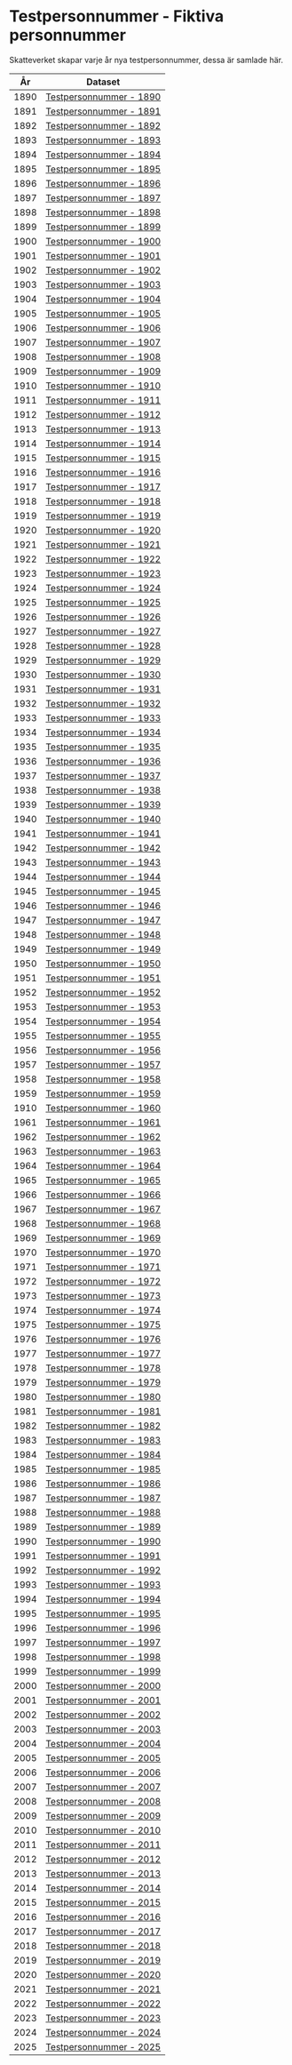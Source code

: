 # Testpersonnummer - Fiktiva personnummer

Skatteverket skapar varje år nya testpersonnummer, dessa är samlade här.





| År   | Dataset                                                |
| ---- | ------------------------------------------------------ |
| 1890 | [Testpersonnummer - 1890](./1890/Testpersonnummer.csv) |
| 1891 | [Testpersonnummer - 1891](./1891/Testpersonnummer.csv) |
| 1892 | [Testpersonnummer - 1892](./1892/Testpersonnummer.csv) |
| 1893 | [Testpersonnummer - 1893](./1893/Testpersonnummer.csv) |
| 1894 | [Testpersonnummer - 1894](./1894/Testpersonnummer.csv) |
| 1895 | [Testpersonnummer - 1895](./1894/Testpersonnummer.csv) |
| 1896 | [Testpersonnummer - 1896](./1896/Testpersonnummer.csv) |
| 1897 | [Testpersonnummer - 1897](./1897/Testpersonnummer.csv) |
| 1898 | [Testpersonnummer - 1898](./1898/Testpersonnummer.csv) |
| 1899 | [Testpersonnummer - 1899](./1899/Testpersonnummer.csv) |
| 1900 | [Testpersonnummer - 1900](./1900/Testpersonnummer.csv) |
| 1901 | [Testpersonnummer - 1901](./1901/Testpersonnummer.csv) |
| 1902 | [Testpersonnummer - 1902](./1902/Testpersonnummer.csv) |
| 1903 | [Testpersonnummer - 1903](./1903/Testpersonnummer.csv) |
| 1904 | [Testpersonnummer - 1904](./1904/Testpersonnummer.csv) |
| 1905 | [Testpersonnummer - 1905](./1905/Testpersonnummer.csv) |
| 1906 | [Testpersonnummer - 1906](./1906/Testpersonnummer.csv) |
| 1907 | [Testpersonnummer - 1907](./1907/Testpersonnummer.csv) |
| 1908 | [Testpersonnummer - 1908](./1908/Testpersonnummer.csv) |
| 1909 | [Testpersonnummer - 1909](./1909/Testpersonnummer.csv) |
| 1910 | [Testpersonnummer - 1910](./1910/Testpersonnummer.csv) |
| 1911 | [Testpersonnummer - 1911](./1911/Testpersonnummer.csv) |
| 1912 | [Testpersonnummer - 1912](./1912/Testpersonnummer.csv) |
| 1913 | [Testpersonnummer - 1913](./1913/Testpersonnummer.csv) |
| 1914 | [Testpersonnummer - 1914](./1914/Testpersonnummer.csv) |
| 1915 | [Testpersonnummer - 1915](./1915/Testpersonnummer.csv) |
| 1916 | [Testpersonnummer - 1916](./1916/Testpersonnummer.csv) |
| 1917 | [Testpersonnummer - 1917](./1917/Testpersonnummer.csv) |
| 1918 | [Testpersonnummer - 1918](./1918/Testpersonnummer.csv) |
| 1919 | [Testpersonnummer - 1919](./1919/Testpersonnummer.csv) |
| 1920 | [Testpersonnummer - 1920](./1920/Testpersonnummer.csv) |
| 1921 | [Testpersonnummer - 1921](./1921/Testpersonnummer.csv) |
| 1922 | [Testpersonnummer - 1922](./1922/Testpersonnummer.csv) |
| 1923 | [Testpersonnummer - 1923](./1923/Testpersonnummer.csv) |
| 1924 | [Testpersonnummer - 1924](./1924/Testpersonnummer.csv) |
| 1925 | [Testpersonnummer - 1925](./1925/Testpersonnummer.csv) |
| 1926 | [Testpersonnummer - 1926](./1926/Testpersonnummer.csv) |
| 1927 | [Testpersonnummer - 1927](./1927/Testpersonnummer.csv) |
| 1928 | [Testpersonnummer - 1928](./1928/Testpersonnummer.csv) |
| 1929 | [Testpersonnummer - 1929](./1929/Testpersonnummer.csv) |
| 1930 | [Testpersonnummer - 1930](./1930/Testpersonnummer.csv) |
| 1931 | [Testpersonnummer - 1931](./1931/Testpersonnummer.csv) |
| 1932 | [Testpersonnummer - 1932](./1932/Testpersonnummer.csv) |
| 1933 | [Testpersonnummer - 1933](./1933/Testpersonnummer.csv) |
| 1934 | [Testpersonnummer - 1934](./1934/Testpersonnummer.csv) |
| 1935 | [Testpersonnummer - 1935](./1935/Testpersonnummer.csv) |
| 1936 | [Testpersonnummer - 1936](./1936/Testpersonnummer.csv) |
| 1937 | [Testpersonnummer - 1937](./1937/Testpersonnummer.csv) |
| 1938 | [Testpersonnummer - 1938](./1938/Testpersonnummer.csv) |
| 1939 | [Testpersonnummer - 1939](./1939/Testpersonnummer.csv) |
| 1940 | [Testpersonnummer - 1940](./1940/Testpersonnummer.csv) |
| 1941 | [Testpersonnummer - 1941](./1941/Testpersonnummer.csv) |
| 1942 | [Testpersonnummer - 1942](./1942/Testpersonnummer.csv) |
| 1943 | [Testpersonnummer - 1943](./1943/Testpersonnummer.csv) |
| 1944 | [Testpersonnummer - 1944](./1944/Testpersonnummer.csv) |
| 1945 | [Testpersonnummer - 1945](./1945/Testpersonnummer.csv) |
| 1946 | [Testpersonnummer - 1946](./1946/Testpersonnummer.csv) |
| 1947 | [Testpersonnummer - 1947](./1947/Testpersonnummer.csv) |
| 1948 | [Testpersonnummer - 1948](./1948/Testpersonnummer.csv) |
| 1949 | [Testpersonnummer - 1949](./1949/Testpersonnummer.csv) |
| 1950 | [Testpersonnummer - 1950](./1950/Testpersonnummer.csv) |
| 1951 | [Testpersonnummer - 1951](./1951/Testpersonnummer.csv) |
| 1952 | [Testpersonnummer - 1952](./1952/Testpersonnummer.csv) |
| 1953 | [Testpersonnummer - 1953](./1953/Testpersonnummer.csv) |
| 1954 | [Testpersonnummer - 1954](./1954/Testpersonnummer.csv) |
| 1955 | [Testpersonnummer - 1955](./1955/Testpersonnummer.csv) |
| 1956 | [Testpersonnummer - 1956](./1956/Testpersonnummer.csv) |
| 1957 | [Testpersonnummer - 1957](./1957/Testpersonnummer.csv) |
| 1958 | [Testpersonnummer - 1958](./1958/Testpersonnummer.csv) |
| 1959 | [Testpersonnummer - 1959](./1959/Testpersonnummer.csv) |
| 1910 | [Testpersonnummer - 1960](./1960/Testpersonnummer.csv) |
| 1961 | [Testpersonnummer - 1961](./1961/Testpersonnummer.csv) |
| 1962 | [Testpersonnummer - 1962](./1962/Testpersonnummer.csv) |
| 1963 | [Testpersonnummer - 1963](./1963/Testpersonnummer.csv) |
| 1964 | [Testpersonnummer - 1964](./1964/Testpersonnummer.csv) |
| 1965 | [Testpersonnummer - 1965](./1965/Testpersonnummer.csv) |
| 1966 | [Testpersonnummer - 1966](./1966/Testpersonnummer.csv) |
| 1967 | [Testpersonnummer - 1967](./1967/Testpersonnummer.csv) |
| 1968 | [Testpersonnummer - 1968](./1968/Testpersonnummer.csv) |
| 1969 | [Testpersonnummer - 1969](./1969/Testpersonnummer.csv) |
| 1970 | [Testpersonnummer - 1970](./1970/Testpersonnummer.csv) |
| 1971 | [Testpersonnummer - 1971](./1971/Testpersonnummer.csv) |
| 1972 | [Testpersonnummer - 1972](./1972/Testpersonnummer.csv) |
| 1973 | [Testpersonnummer - 1973](./1973/Testpersonnummer.csv) |
| 1974 | [Testpersonnummer - 1974](./1974/Testpersonnummer.csv) |
| 1975 | [Testpersonnummer - 1975](./1975/Testpersonnummer.csv) |
| 1976 | [Testpersonnummer - 1976](./1976/Testpersonnummer.csv) |
| 1977 | [Testpersonnummer - 1977](./1977/Testpersonnummer.csv) |
| 1978 | [Testpersonnummer - 1978](./1978/Testpersonnummer.csv) |
| 1979 | [Testpersonnummer - 1979](./1979/Testpersonnummer.csv) |
| 1980 | [Testpersonnummer - 1980](./1980/Testpersonnummer.csv) |
| 1981 | [Testpersonnummer - 1981](./1981/Testpersonnummer.csv) |
| 1982 | [Testpersonnummer - 1982](./1982/Testpersonnummer.csv) |
| 1983 | [Testpersonnummer - 1983](./1983/Testpersonnummer.csv) |
| 1984 | [Testpersonnummer - 1984](./1984/Testpersonnummer.csv) |
| 1985 | [Testpersonnummer - 1985](./1985/Testpersonnummer.csv) |
| 1986 | [Testpersonnummer - 1986](./1986/Testpersonnummer.csv) |
| 1987 | [Testpersonnummer - 1987](./1987/Testpersonnummer.csv) |
| 1988 | [Testpersonnummer - 1988](./1988/Testpersonnummer.csv) |
| 1989 | [Testpersonnummer - 1989](./1989/Testpersonnummer.csv) |
| 1990 | [Testpersonnummer - 1990](./1990/Testpersonnummer.csv) |
| 1991 | [Testpersonnummer - 1991](./1991/Testpersonnummer.csv) |
| 1992 | [Testpersonnummer - 1992](./1992/Testpersonnummer.csv) |
| 1993 | [Testpersonnummer - 1993](./1993/Testpersonnummer.csv) |
| 1994 | [Testpersonnummer - 1994](./1994/Testpersonnummer.csv) |
| 1995 | [Testpersonnummer - 1995](./1995/Testpersonnummer.csv) |
| 1996 | [Testpersonnummer - 1996](./1996/Testpersonnummer.csv) |
| 1997 | [Testpersonnummer - 1997](./1997/Testpersonnummer.csv) |
| 1998 | [Testpersonnummer - 1998](./1998/Testpersonnummer.csv) |
| 1999 | [Testpersonnummer - 1999](./1999/Testpersonnummer.csv) |
| 2000 | [Testpersonnummer - 2000](./2000/Testpersonnummer.csv) |
| 2001 | [Testpersonnummer - 2001](./2001/Testpersonnummer.csv) |
| 2002 | [Testpersonnummer - 2002](./2002/Testpersonnummer.csv) |
| 2003 | [Testpersonnummer - 2003](./2003/Testpersonnummer.csv) |
| 2004 | [Testpersonnummer - 2004](./2004/Testpersonnummer.csv) |
| 2005 | [Testpersonnummer - 2005](./2005/Testpersonnummer.csv) |
| 2006 | [Testpersonnummer - 2006](./2006/Testpersonnummer.csv) |
| 2007 | [Testpersonnummer - 2007](./2007/Testpersonnummer.csv) |
| 2008 | [Testpersonnummer - 2008](./2008/Testpersonnummer.csv) |
| 2009 | [Testpersonnummer - 2009](./2009/Testpersonnummer.csv) |
| 2010 | [Testpersonnummer - 2010](./2010/Testpersonnummer.csv) |
| 2011 | [Testpersonnummer - 2011](./2011/Testpersonnummer.csv) |
| 2012 | [Testpersonnummer - 2012](./2012/Testpersonnummer.csv) |
| 2013 | [Testpersonnummer - 2013](./2013/Testpersonnummer.csv) |
| 2014 | [Testpersonnummer - 2014](./2014/Testpersonnummer.csv) |
| 2015 | [Testpersonnummer - 2015](./2015/Testpersonnummer.csv) |
| 2016 | [Testpersonnummer - 2016](./2016/Testpersonnummer.csv) |
| 2017 | [Testpersonnummer - 2017](./2017/Testpersonnummer.csv) |
| 2018 | [Testpersonnummer - 2018](./2018/Testpersonnummer.csv) |
| 2019 | [Testpersonnummer - 2019](./2019/Testpersonnummer.csv) |
| 2020 | [Testpersonnummer - 2020](./2020/Testpersonnummer.csv) |
| 2021 | [Testpersonnummer - 2021](./2021/Testpersonnummer.csv) |
| 2022 | [Testpersonnummer - 2022](./2022/Testpersonnummer.csv) |
| 2023 | [Testpersonnummer - 2023](./2023/Testpersonnummer.csv) |
| 2024 | [Testpersonnummer - 2024](./2024/Testpersonnummer.csv) |
| 2025 | [Testpersonnummer - 2025](./2025/Testpersonnummer.csv) |

